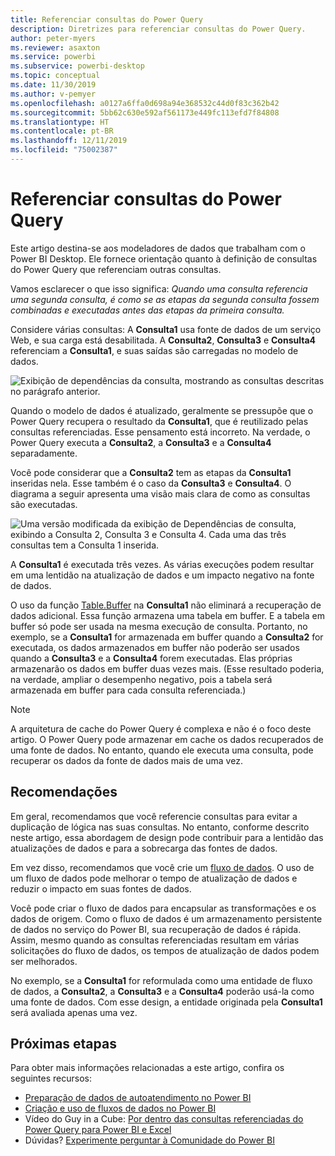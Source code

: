 ```yaml
---
title: Referenciar consultas do Power Query
description: Diretrizes para referenciar consultas do Power Query.
author: peter-myers
ms.reviewer: asaxton
ms.service: powerbi
ms.subservice: powerbi-desktop
ms.topic: conceptual
ms.date: 11/30/2019
ms.author: v-pemyer
ms.openlocfilehash: a0127a6ffa0d698a94e368532c44d0f83c362b42
ms.sourcegitcommit: 5bb62c630e592af561173e449fc113efd7f84808
ms.translationtype: HT
ms.contentlocale: pt-BR
ms.lasthandoff: 12/11/2019
ms.locfileid: "75002387"
---
```

# <a name="referencing-power-query-queries"></a>Referenciar consultas do Power Query

Este artigo destina-se aos modeladores de dados que trabalham com o Power BI Desktop. Ele fornece orientação quanto à definição de consultas do Power Query que referenciam outras consultas.

Vamos esclarecer o que isso significa: _Quando uma consulta referencia uma segunda consulta, é como se as etapas da segunda consulta fossem combinadas e executadas antes das etapas da primeira consulta._

Considere várias consultas: A **Consulta1** usa fonte de dados de um serviço Web, e sua carga está desabilitada. A **Consulta2**, **Consulta3** e **Consulta4** referenciam a **Consulta1**, e suas saídas são carregadas no modelo de dados.

![Exibição de dependências da consulta, mostrando as consultas descritas no parágrafo anterior.](media/power-query-referenced-queries/query-dependencies-web-service.png)

Quando o modelo de dados é atualizado, geralmente se pressupõe que o Power Query recupera o resultado da **Consulta1**, que é reutilizado pelas consultas referenciadas. Esse pensamento está incorreto. Na verdade, o Power Query executa a **Consulta2**, a **Consulta3** e a **Consulta4** separadamente.

Você pode considerar que a **Consulta2** tem as etapas da **Consulta1** inseridas nela. Esse também é o caso da **Consulta3** e **Consulta4**. O diagrama a seguir apresenta uma visão mais clara de como as consultas são executadas.

![Uma versão modificada da exibição de Dependências de consulta, exibindo a Consulta 2, Consulta 3 e Consulta 4. Cada uma das três consultas tem a Consulta 1 inserida.](media/power-query-referenced-queries/query-dependencies-web-service-concept.png)

A **Consulta1** é executada três vezes. As várias execuções podem resultar em uma lentidão na atualização de dados e um impacto negativo na fonte de dados.

O uso da função [Table.Buffer](/powerquery-m/table-buffer) na **Consulta1** não eliminará a recuperação de dados adicional. Essa função armazena uma tabela em buffer. E a tabela em buffer só pode ser usada na mesma execução de consulta. Portanto, no exemplo, se a **Consulta1** for armazenada em buffer quando a **Consulta2** for executada, os dados armazenados em buffer não poderão ser usados quando a **Consulta3** e a **Consulta4** forem executadas. Elas próprias armazenarão os dados em buffer duas vezes mais. (Esse resultado poderia, na verdade, ampliar o desempenho negativo, pois a tabela será armazenada em buffer para cada consulta referenciada.)

> [!NOTE]
> A arquitetura de cache do Power Query é complexa e não é o foco deste artigo. O Power Query pode armazenar em cache os dados recuperados de uma fonte de dados. No entanto, quando ele executa uma consulta, pode recuperar os dados da fonte de dados mais de uma vez.

## <a name="recommendations"></a>Recomendações

Em geral, recomendamos que você referencie consultas para evitar a duplicação de lógica nas suas consultas. No entanto, conforme descrito neste artigo, essa abordagem de design pode contribuir para a lentidão das atualizações de dados e para a sobrecarga das fontes de dados.

Em vez disso, recomendamos que você crie um [fluxo de dados](../service-dataflows-overview.md). O uso de um fluxo de dados pode melhorar o tempo de atualização de dados e reduzir o impacto em suas fontes de dados.

Você pode criar o fluxo de dados para encapsular as transformações e os dados de origem. Como o fluxo de dados é um armazenamento persistente de dados no serviço do Power BI, sua recuperação de dados é rápida. Assim, mesmo quando as consultas referenciadas resultam em várias solicitações do fluxo de dados, os tempos de atualização de dados podem ser melhorados.

No exemplo, se a **Consulta1** for reformulada como uma entidade de fluxo de dados, a **Consulta2**, a **Consulta3** e a **Consulta4** poderão usá-la como uma fonte de dados. Com esse design, a entidade originada pela **Consulta1** será avaliada apenas uma vez.

## <a name="next-steps"></a>Próximas etapas

Para obter mais informações relacionadas a este artigo, confira os seguintes recursos:

- [Preparação de dados de autoatendimento no Power BI](../service-dataflows-overview.md)
- [Criação e uso de fluxos de dados no Power BI](../service-dataflows-create-use.md)
- Vídeo do Guy in a Cube: [Por dentro das consultas referenciadas do Power Query para Power BI e Excel](https://www.youtube.com/watch?v=3uKNNZqBIkg)
- Dúvidas? [Experimente perguntar à Comunidade do Power BI](https://community.powerbi.com/)
